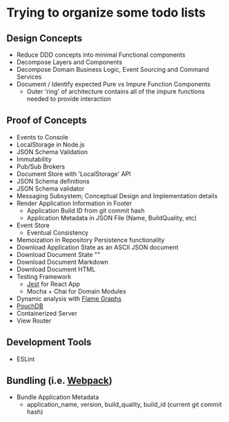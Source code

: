 # Trying to organize some todo lists

## Design Concepts

- Reduce DDD concepts into minimal Functional components
- Decompose Layers and Components
- Decompose Domain Business Logic, Event Sourcing and Command Services
- Document / Identify expected Pure vs Impure Function Components
  - Outer 'ring' of architecture contains all of the impure functions needed to provide interaction

## Proof of Concepts

- Events to Console
- LocalStorage in Node.js
- JSON Schema Validation
- Immutability
- Pub/Sub Brokers
- Document Store with 'LocalStorage' API
- JSON Schema definitions
- JSON Schema validator
- Messaging Subsystem; Conceptual Design and Implementation details
- Render Application Information in Footer
    - Application Build ID from git commit hash
    - Application Metadata in JSON File (Name, BuildQuality, etc)
- Event Store
  - Eventual Consistency
- Memoization in Repository Persistence functionality
- Download Application State as an ASCII JSON document
- Download Document State ""
- Download Document Markdown
- Download Document HTML
- Testing Framework
  - [Jest](https://jestjs.io/docs/en/getting-started) for React App
  - Mocha + Chai for Domain Modules
- Dynamic analysis with [Flame Graphs](https://nodejs.org/en/docs/guides/diagnostics-flamegraph/)
- [PouchDB](https://github.com/pouchdb/pouchdb)
- Containerized Server
- View Router
 
## Development Tools
- ESLint

## Bundling (i.e. [Webpack](https://webpack.js.org/))

- Bundle Application Metadata
  - application_name, version, build_quality, build_id (current git commit hash)


